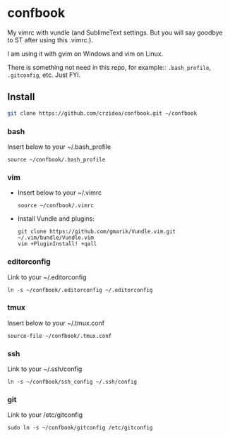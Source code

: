 confbook
========

My vimrc with vundle (and SublimeText settings. But you will say goodbye to ST after using this .vimrc.).

I am using it with gvim on Windows and vim on Linux.

There is something not need in this repo, for example:: `.bash_profile`, `.gitconfig`, etc.
Just FYI.

## Install

```bash
git clone https://github.com/crzidea/confbook.git ~/confbook
```

### bash

Insert below to your ~/.bash_profile

```
source ~/confbook/.bash_profile
```

### vim

- Insert below to your ~/.vimrc

    ```
    source ~/confbook/.vimrc
    ```

- Install Vundle and plugins:

    ```
    git clone https://github.com/gmarik/Vundle.vim.git ~/.vim/bundle/Vundle.vim
    vim +PluginInstall! +qall
    ```

### editorconfig

Link to your ~/.editorconfig

```
ln -s ~/confbook/.editorconfig ~/.editorconfig
```

### tmux

Insert below to your ~/.tmux.conf

```
source-file ~/confbook/.tmux.conf
```

### ssh

Link to your ~/.ssh/config

```
ln -s ~/confbook/ssh_config ~/.ssh/config
```

### git

Link to your /etc/gitconfig

```
sudo ln -s ~/confbook/gitconfig /etc/gitconfig
```

